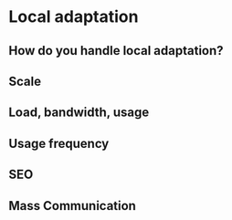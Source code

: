 # Local adaptation

## How do you handle local adaptation?

## Scale

## Load, bandwidth, usage

## Usage frequency

## SEO

## Mass Communication
